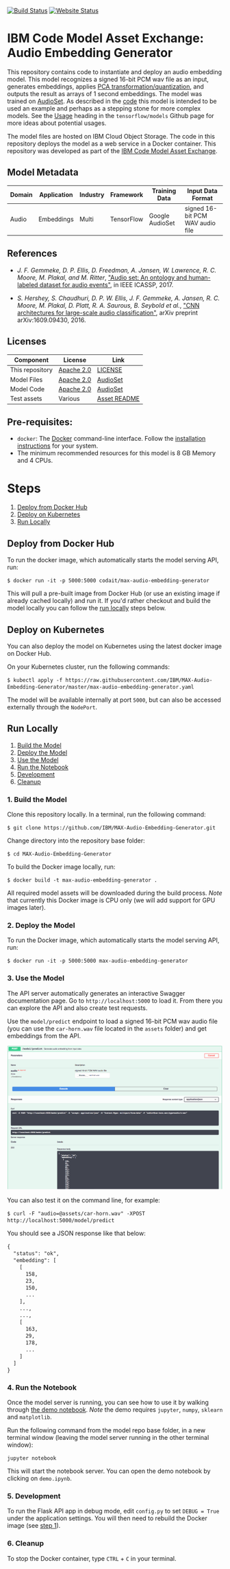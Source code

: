 [![Build Status](https://travis-ci.com/IBM/MAX-Audio-Embedding-Generator.svg?branch=master)](https://travis-ci.com/IBM/MAX-Audio-Embedding-Generator) [![Website Status](https://img.shields.io/website/http/max-audio-embedding-generator.max.us-south.containers.appdomain.cloud/swagger.json.svg?label=api+demo)](http://max-audio-embedding-generator.max.us-south.containers.appdomain.cloud/)

# IBM Code Model Asset Exchange: Audio Embedding Generator

This repository contains code to instantiate and deploy an audio embedding model. This model recognizes a signed 16-bit
PCM wav file as an input, generates embeddings, applies
[PCA transformation/quantization](https://github.com/tensorflow/models/tree/master/research/audioset#output-embeddings),
and outputs the result as arrays of 1 second embeddings. The model was trained on
[AudioSet](https://research.google.com/audioset/). As described in the
[code](https://github.com/tensorflow/models/blob/master/research/audioset/vggish_inference_demo.py#L16) this model is
intended to be used an example and perhaps as a stepping stone for more complex models. See the
[Usage](https://github.com/tensorflow/models/tree/master/research/audioset#usage) heading in the `tensorflow/models`
Github page for more ideas about potential usages.

The model files are hosted on IBM Cloud Object Storage. The code in this repository deploys the model as a web service
in a Docker container. This repository was developed as part of the
[IBM Code Model Asset Exchange](https://developer.ibm.com/code/exchanges/models/).

## Model Metadata
| Domain | Application | Industry  | Framework | Training Data | Input Data Format |
| ------------- | --------  | -------- | --------- | --------- | -------------- |
| Audio | Embeddings | Multi | TensorFlow | Google AudioSet | signed 16-bit PCM WAV audio file|

## References

* _J. F. Gemmeke, D. P. Ellis, D. Freedman, A. Jansen, W. Lawrence, R. C. Moore, M. Plakal, and M. Ritter_, ["Audio set:
An ontology and human-labeled dataset for audio events"](https://static.googleusercontent.com/media/research.google.com/en//pubs/archive/45857.pdf),
in IEEE ICASSP, 2017.

* _S. Hershey, S. Chaudhuri, D. P. W. Ellis, J. F. Gemmeke, A. Jansen, R. C. Moore, M. Plakal, D. Platt, R. A. Saurous,
B. Seybold et  al._, ["CNN architectures for large-scale audio classification"](https://arxiv.org/pdf/1609.09430.pdf),
arXiv preprint arXiv:1609.09430, 2016.

## Licenses

| Component | License | Link  |
| ------------- | --------  | -------- |
| This repository | [Apache 2.0](https://www.apache.org/licenses/LICENSE-2.0) | [LICENSE](LICENSE) |
| Model Files | [Apache 2.0](https://github.com/tensorflow/models/blob/master/LICENSE) | [AudioSet](https://github.com/tensorflow/models/tree/master/research/audioset) |
| Model Code | [Apache 2.0](https://www.apache.org/licenses/LICENSE-2.0) | [AudioSet](https://github.com/tensorflow/models/tree/master/research/audioset) |
| Test assets | Various | [Asset README](assets/README.md) |


## Pre-requisites:

* `docker`: The [Docker](https://www.docker.com/) command-line interface. Follow the [installation instructions](https://docs.docker.com/install/) for your system.
* The minimum recommended resources for this model is 8 GB Memory and 4 CPUs.

# Steps

1. [Deploy from Docker Hub](#deploy-from-docker-hub)
2. [Deploy on Kubernetes](#deploy-on-kubernetes)
3. [Run Locally](#run-locally)

## Deploy from Docker Hub

To run the docker image, which automatically starts the model serving API, run:

```
$ docker run -it -p 5000:5000 codait/max-audio-embedding-generator
```

This will pull a pre-built image from Docker Hub (or use an existing image if already cached locally) and run it.
If you'd rather checkout and build the model locally you can follow the [run locally](#run-locally) steps below.

## Deploy on Kubernetes

You can also deploy the model on Kubernetes using the latest docker image on Docker Hub.

On your Kubernetes cluster, run the following commands:

```
$ kubectl apply -f https://raw.githubusercontent.com/IBM/MAX-Audio-Embedding-Generator/master/max-audio-embedding-generator.yaml
```

The model will be available internally at port `5000`, but can also be accessed externally through the `NodePort`.

## Run Locally

1. [Build the Model](#1-build-the-model)
2. [Deploy the Model](#2-deploy-the-model)
3. [Use the Model](#3-use-the-model)
4. [Run the Notebook](#4-run-the-notebook)
5. [Development](#5-development)
6. [Cleanup](#6-cleanup)

### 1. Build the Model

Clone this repository locally. In a terminal, run the following command:

```
$ git clone https://github.com/IBM/MAX-Audio-Embedding-Generator.git
```

Change directory into the repository base folder:

```
$ cd MAX-Audio-Embedding-Generator
```

To build the Docker image locally, run:

```
$ docker build -t max-audio-embedding-generator .
```

All required model assets will be downloaded during the build process. _Note_ that currently this Docker image is CPU
only (we will add support for GPU images later).


### 2. Deploy the Model

To run the Docker image, which automatically starts the model serving API, run:

```
$ docker run -it -p 5000:5000 max-audio-embedding-generator
```

### 3. Use the Model

The API server automatically generates an interactive Swagger documentation page. Go to `http://localhost:5000` to load
it. From there you can explore the API and also create test requests.

Use the `model/predict` endpoint to load a signed 16-bit PCM wav audio file (you can use the `car-horn.wav` file located
in the `assets` folder) and get embeddings from the API.

![Swagger Doc Screenshot](docs/swagger-screenshot.png)

You can also test it on the command line, for example:

```
$ curl -F "audio=@assets/car-horn.wav" -XPOST http://localhost:5000/model/predict
```

You should see a JSON response like that below:

```
{
  "status": "ok",
  "embedding": [
    [
      158,
      23,
      150,
      ...
    ],
    ...,
    ...,
    [
      163,
      29,
      178,
      ...
    ]
  ]
}
```

### 4. Run the Notebook

Once the model server is running, you can see how to use it by walking through [the demo notebook](demo.ipynb). _Note_ the demo requires `jupyter`, `numpy`, `sklearn` and `matplotlib`.

Run the following command from the model repo base folder, in a new terminal window (leaving the model server running in the other terminal window):

```
jupyter notebook
```

This will start the notebook server. You can open the demo notebook by clicking on `demo.ipynb`.

### 5. Development

To run the Flask API app in debug mode, edit `config.py` to set `DEBUG = True` under the application settings. You will
then need to rebuild the Docker image (see [step 1](#1-build-the-model)).

### 6. Cleanup

To stop the Docker container, type `CTRL` + `C` in your terminal.
